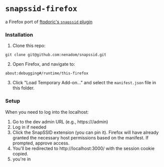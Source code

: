 # `snapssid-firefox`

a Firefox port of [ftodoric's `snapssid` plugin](https://github.com/ftodoric/snapssid)

### Installation

1. Clone this repo:

```
git clone git@github.com:nenadom/snapssid.git
```

2. Open Firefox, and navigate to:

```
about:debugging#/runtime/this-firefox
```

3. Click "Load Temporary Add-on..." and select the `manifest.json` file in this folder.

### Setup

When you need to log into the localhost:

1. Go to the dev admin URL (e.g., https://<your-dev-domain>/admin)
2. Log in if needed
3. Click the SnapSSID extension (you can pin it). Firefox will have already granted the necessary host permissions based on the manifest. If prompted, approve access.
4. You'll be redirected to http://localhost:3000/ with the session cookie copied.
5. you're in
